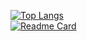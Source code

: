 [![Top Langs](https://github-readme-stats.vercel.app/api/top-langs/?username=1018715564&layout=compact)](https://github.com/anuraghazra/github-readme-stats)
<br>
[![Readme Card](https://github-readme-stats.vercel.app/api/pin/?username=1018715564&repo=learnWebpackWays)](https://github.com/1018715564/learnWebpackWays)
